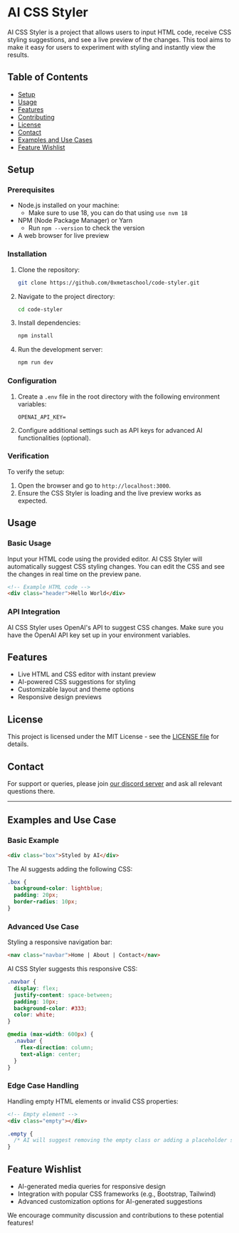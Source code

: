 # AI CSS Styler

AI CSS Styler is a project that allows users to input HTML code, receive CSS styling suggestions, and see a live preview of the changes. This tool aims to make it easy for users to experiment with styling and instantly view the results.

## Table of Contents

- [Setup](https://www.notion.so/AI-CSS-Styler-11c94c6fe10f8037baf2f9c22d3150fe?pvs=21)
- [Usage](https://www.notion.so/AI-CSS-Styler-11c94c6fe10f8037baf2f9c22d3150fe?pvs=21)
- [Features](https://www.notion.so/AI-CSS-Styler-11c94c6fe10f8037baf2f9c22d3150fe?pvs=21)
- [Contributing](https://www.notion.so/AI-CSS-Styler-11c94c6fe10f8037baf2f9c22d3150fe?pvs=21)
- [License](https://www.notion.so/AI-CSS-Styler-11c94c6fe10f8037baf2f9c22d3150fe?pvs=21)
- [Contact](https://www.notion.so/AI-CSS-Styler-11c94c6fe10f8037baf2f9c22d3150fe?pvs=21)
- [Examples and Use Cases](https://www.notion.so/AI-CSS-Styler-11c94c6fe10f8037baf2f9c22d3150fe?pvs=21)
- [Feature Wishlist](https://www.notion.so/AI-CSS-Styler-11c94c6fe10f8037baf2f9c22d3150fe?pvs=21)

## Setup

### Prerequisites

- Node.js installed on your machine:
    - Make sure to use 18, you can do that using `use nvm 18`
- NPM (Node Package Manager) or Yarn
    - Run `npm --version` to check the version
- A web browser for live preview

### Installation

1. Clone the repository:
    
    ```bash
    git clone https://github.com/0xmetaschool/code-styler.git
    ```
    
2. Navigate to the project directory:
    
    ```bash
    cd code-styler
    ```
    
3. Install dependencies:
    
    ```bash
    npm install
    ```
    
4. Run the development server:
    
    ```bash
    npm run dev
    ```
    

### Configuration

1. Create a `.env` file in the root directory with the following environment variables:
    
    ```
    OPENAI_API_KEY=
    ```
    
2. Configure additional settings such as API keys for advanced AI functionalities (optional).

### Verification

To verify the setup:

1. Open the browser and go to `http://localhost:3000`.
2. Ensure the CSS Styler is loading and the live preview works as expected.

## Usage

### Basic Usage

Input your HTML code using the provided editor. AI CSS Styler will automatically suggest CSS styling changes. You can edit the CSS and see the changes in real time on the preview pane.

```html
<!-- Example HTML code -->
<div class="header">Hello World</div>
```

### API Integration

AI CSS Styler uses OpenAI's API to suggest CSS changes. Make sure you have the OpenAI API key set up in your environment variables.

## Features

- Live HTML and CSS editor with instant preview
- AI-powered CSS suggestions for styling
- Customizable layout and theme options
- Responsive design previews

## License

This project is licensed under the MIT License - see the [LICENSE file](https://github.com/0xmetaschool/code-styler/blob/main/LICENSE) for details.

## Contact

For support or queries, please join [our discord server](https://discord.gg/vbVMUwXWgc) and ask all relevant questions there.

---

## Examples and Use Case

### Basic Example

```html
<div class="box">Styled by AI</div>
```

The AI suggests adding the following CSS:

```css
.box {
  background-color: lightblue;
  padding: 20px;
  border-radius: 10px;
}
```

### Advanced Use Case

Styling a responsive navigation bar:

```html
<nav class="navbar">Home | About | Contact</nav>
```

AI CSS Styler suggests this responsive CSS:

```css
.navbar {
  display: flex;
  justify-content: space-between;
  padding: 10px;
  background-color: #333;
  color: white;
}

@media (max-width: 600px) {
  .navbar {
    flex-direction: column;
    text-align: center;
  }
}
```

### Edge Case Handling

Handling empty HTML elements or invalid CSS properties:

```html
<!-- Empty element -->
<div class="empty"></div>
```

```css
.empty {
  /* AI will suggest removing the empty class or adding a placeholder style */
}
```

## Feature Wishlist

- AI-generated media queries for responsive design
- Integration with popular CSS frameworks (e.g., Bootstrap, Tailwind)
- Advanced customization options for AI-generated suggestions

We encourage community discussion and contributions to these potential features!
